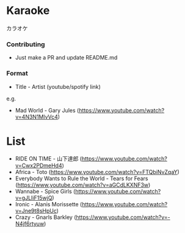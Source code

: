 # Karaoke

カラオケ

### Contributing

- Just make a PR and update README.md

### Format

- Title - Artist (youtube/spotify link)

e.g.

- Mad World - Gary Jules (https://www.youtube.com/watch?v=4N3N1MlvVc4)

# List

- RIDE ON TIME - 山下達郎 (https://www.youtube.com/watch?v=Cwx2PDmeHd4)
- Africa - Toto (https://www.youtube.com/watch?v=FTQbiNvZqaY)
- Everybody Wants to Rule the World - Tears for Fears (https://www.youtube.com/watch?v=aGCdLKXNF3w)
- Wannabe - Spice Girls (https://www.youtube.com/watch?v=gJLIiF15wjQ)
- Ironic - Alanis Morissette (https://www.youtube.com/watch?v=Jne9t8sHpUc)
- Crazy - Gnarls Barkley (https://www.youtube.com/watch?v=-N4jf6rtyuw)
